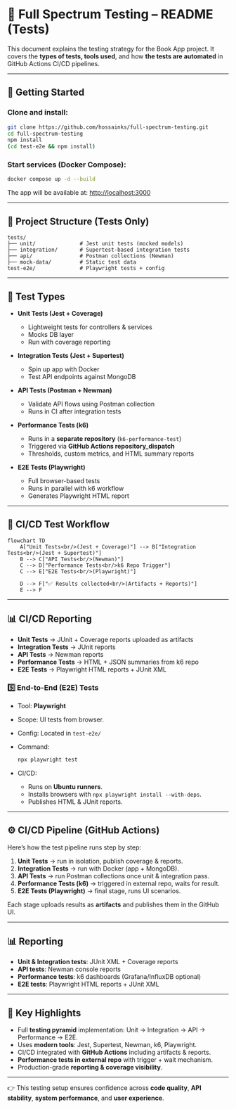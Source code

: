 # 🧪 Full Spectrum Testing – README (Tests)

This document explains the testing strategy for the Book App project.
It covers the **types of tests, tools used**, and how **the tests are automated** in GitHub Actions CI/CD pipelines.

---

## 🚀 Getting Started

### Clone and install:

```bash
git clone https://github.com/hossainks/full-spectrum-testing.git
cd full-spectrum-testing
npm install
(cd test-e2e && npm install)
```

### Start services (Docker Compose):

```bash
docker compose up -d --build
```

The app will be available at: [http://localhost:3000](http://localhost:3000)

---

## 📂 Project Structure (Tests Only)

```
tests/
├── unit/              # Jest unit tests (mocked models)
├── integration/       # Supertest-based integration tests
├── api/               # Postman collections (Newman)
├── mock-data/         # Static test data
test-e2e/              # Playwright tests + config
```

---

## 🧪 Test Types

* **Unit Tests (Jest + Coverage)**

  * Lightweight tests for controllers & services
  * Mocks DB layer
  * Run with coverage reporting

* **Integration Tests (Jest + Supertest)**

  * Spin up app with Docker
  * Test API endpoints against MongoDB

* **API Tests (Postman + Newman)**

  * Validate API flows using Postman collection
  * Runs in CI after integration tests

* **Performance Tests (k6)**

  * Runs in a **separate repository** (`k6-performance-test`)
  * Triggered via **GitHub Actions repository_dispatch**
  * Thresholds, custom metrics, and HTML summary reports

* **E2E Tests (Playwright)**

  * Full browser-based tests
  * Runs in parallel with k6 workflow
  * Generates Playwright HTML report

---

## 🔄 CI/CD Test Workflow

```mermaid
flowchart TD
    A["Unit Tests<br/>(Jest + Coverage)"] --> B["Integration Tests<br/>(Jest + Supertest)"]
    B --> C["API Tests<br/>(Newman)"]
    C --> D["Performance Tests<br/>k6 Repo Trigger"]
    C --> E["E2E Tests<br/>(Playwright)"]

    D --> F["✅ Results collected<br/>(Artifacts + Reports)"]
    E --> F

```

---

## 📊 CI/CD Reporting

* **Unit Tests** → JUnit + Coverage reports uploaded as artifacts
* **Integration Tests** → JUnit reports
* **API Tests** → Newman reports
* **Performance Tests** → HTML + JSON summaries from k6 repo
* **E2E Tests** → Playwright HTML reports + JUnit XML


### 5️⃣ End-to-End (E2E) Tests

* Tool: **Playwright**
* Scope: UI tests from browser.
* Config: Located in `test-e2e/`
* Command:

  ```bash
  npx playwright test
  ```
* CI/CD:

  * Runs on **Ubuntu runners**.
  * Installs browsers with `npx playwright install --with-deps`.
  * Publishes HTML & JUnit reports.

---

## ⚙️ CI/CD Pipeline (GitHub Actions)

Here’s how the test pipeline runs step by step:

1. **Unit Tests** → run in isolation, publish coverage & reports.
2. **Integration Tests** → run with Docker (app + MongoDB).
3. **API Tests** → run Postman collections once unit & integration pass.
4. **Performance Tests (k6)** → triggered in external repo, waits for result.
5. **E2E Tests (Playwright)** → final stage, runs UI scenarios.

Each stage uploads results as **artifacts** and publishes them in the GitHub UI.

---

## 📊 Reporting

* **Unit & Integration tests**: JUnit XML + Coverage reports
* **API tests**: Newman console reports
* **Performance tests**: k6 dashboards (Grafana/InfluxDB optional)
* **E2E tests**: Playwright HTML reports + JUnit XML

---

## 🚀 Key Highlights

* Full **testing pyramid** implementation: Unit → Integration → API → Performance → E2E.
* Uses **modern tools**: Jest, Supertest, Newman, k6, Playwright.
* CI/CD integrated with **GitHub Actions** including artifacts & reports.
* **Performance tests in external repo** with trigger + wait mechanism.
* Production-grade **reporting & coverage visibility**.
---

👉 This testing setup ensures confidence across **code quality**, **API stability**, **system performance**, and **user experience**.